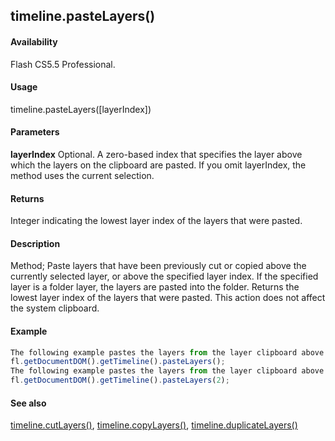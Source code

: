 ## timeline.pasteLayers()

#### Availability

Flash CS5.5 Professional.

#### Usage

timeline.pasteLayers(\[layerIndex\])

#### Parameters

**layerIndex** Optional. A zero-based index that specifies the layer above which the layers on the clipboard are pasted. If you omit layerIndex, the method uses the current selection.

#### Returns

Integer indicating the lowest layer index of the layers that were pasted.

#### Description

Method; Paste layers that have been previously cut or copied above the currently selected layer, or above the specified layer index. If the specified layer is a folder layer, the layers are pasted into the folder. Returns the lowest layer index of the layers that were pasted. This action does not affect the system clipboard.

#### Example

```javascript
The following example pastes the layers from the layer clipboard above the currently selected layer in the Timeline:
fl.getDocumentDOM().getTimeline().pasteLayers();
The following example pastes the layers from the layer clipboard above layer index 2:
fl.getDocumentDOM().getTimeline().pasteLayers(2);

```
#### See also

[timeline.cutLayers()](#!AdobeDocs/developers-animatesdk-docs/master/Timeline_object/timeli15.md), [timeline.copyLayers()](#!AdobeDocs/developers-animatesdk-docs/master/Timeline_object/timelin7.md), [timeline.duplicateLayers()](#!AdobeDocs/developers-animatesdk-docs/master/Timeline_object/timeli17.md)
